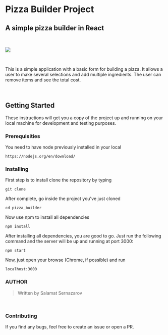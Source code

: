 # Pizza Builder Project

## A simple pizza builder in React


<br>

![](./public/images/pizzaBuilder.gif)

<br>


This is a simple application with a basic form for building a pizza. It allows a user to make several selections and add multiple ingredients. The user can remove items and see the total cost.

<br>


## Getting Started

These instructions will get you a copy of the project up and running on your local machine for development and testing purposes. 


### Prerequisities

You need to have node previously installed in your local

```
https://nodejs.org/en/download/
```

### Installing

First step is to install clone the repository by typing

```
git clone
```
After complete, go inside the project you've just cloned

```
cd pizza_builder
```

Now use npm to install all dependencies

```
npm install
```

After installing all dependencies, you are good to go. Just run the following command and the server will be up and running at port 3000:

```
npm start
```

Now, just open your browse (Chrome, if possible) and run

```
localhost:3000
```


### AUTHOR
>  Written by Salamat Sernazarov

<br>

### Contributing
If you find any bugs, feel free to create an issue or open a PR.
